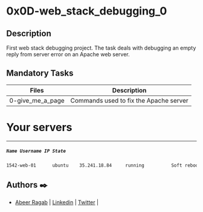 # 0x0D-web_stack_debugging_0

## Description

First web stack debugging project. The task deals with debugging an empty reply from server error on an Apache web server.

## Mandatory Tasks

| Files | Description |
| ----- | ----------- |
| 0-give_me_a_page | Commands used to fix the Apache server |


# Your servers
---
##### `Name Username IP State`

```sh
1542-web-01	     ubuntu	   35.241.18.84		running		     Soft reboot	    Hard reboot	     Ask a new server
```

## Authors :black_nib:

- [Abeer Ragab](https://github.com/Abeer-M-Ali) | [Linkedin](https://www.linkedin.com/in/abeer-ragab-b25872260/) | [Twitter]([https://twitter.com/abeerragab5211) |